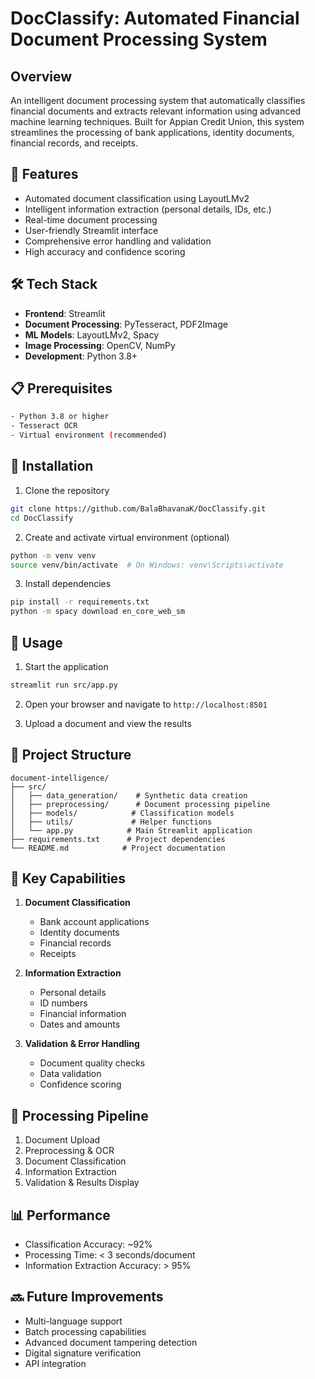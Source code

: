 # DocClassify: Automated Financial Document Processing System

## Overview
An intelligent document processing system that automatically classifies financial documents and extracts relevant information using advanced machine learning techniques. Built for Appian Credit Union, this system streamlines the processing of bank applications, identity documents, financial records, and receipts.

## 🚀 Features
- Automated document classification using LayoutLMv2
- Intelligent information extraction (personal details, IDs, etc.)
- Real-time document processing
- User-friendly Streamlit interface
- Comprehensive error handling and validation
- High accuracy and confidence scoring

## 🛠️ Tech Stack
- **Frontend**: Streamlit
- **Document Processing**: PyTesseract, PDF2Image
- **ML Models**: LayoutLMv2, Spacy
- **Image Processing**: OpenCV, NumPy
- **Development**: Python 3.8+

## 📋 Prerequisites
```bash
- Python 3.8 or higher
- Tesseract OCR
- Virtual environment (recommended)
```

## 🔧 Installation
1. Clone the repository
```bash
git clone https://github.com/BalaBhavanaK/DocClassify.git
cd DocClassify
```

2. Create and activate virtual environment (optional)
```bash
python -m venv venv
source venv/bin/activate  # On Windows: venv\Scripts\activate
```

3. Install dependencies
```bash
pip install -r requirements.txt
python -m spacy download en_core_web_sm
```

## 🚀 Usage
1. Start the application
```bash
streamlit run src/app.py
```

2. Open your browser and navigate to `http://localhost:8501`

3. Upload a document and view the results

## 📁 Project Structure
```
document-intelligence/
├── src/
│   ├── data_generation/    # Synthetic data creation
│   ├── preprocessing/      # Document processing pipeline
│   ├── models/            # Classification models
│   ├── utils/             # Helper functions
│   └── app.py            # Main Streamlit application
├── requirements.txt      # Project dependencies
└── README.md            # Project documentation
```

## 🌟 Key Capabilities
1. **Document Classification**
   - Bank account applications
   - Identity documents
   - Financial records
   - Receipts

2. **Information Extraction**
   - Personal details
   - ID numbers
   - Financial information
   - Dates and amounts

3. **Validation & Error Handling**
   - Document quality checks
   - Data validation
   - Confidence scoring

## 🔄 Processing Pipeline
1. Document Upload
2. Preprocessing & OCR
3. Document Classification
4. Information Extraction
5. Validation & Results Display

## 📊 Performance
- Classification Accuracy: ~92%
- Processing Time: < 3 seconds/document
- Information Extraction Accuracy: > 95%

## 🔜 Future Improvements
- Multi-language support
- Batch processing capabilities
- Advanced document tampering detection
- Digital signature verification
- API integration
